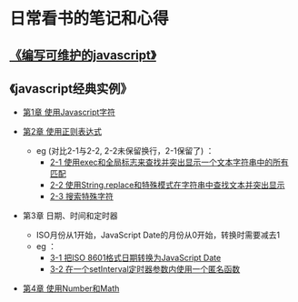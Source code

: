 日常看书的笔记和心得
======


## [《编写可维护的javascript》](maintainableJavaScript/README.md)

## 《javascript经典实例》
- [第1章  使用Javascript字符](JavaScriptCookbook/chapter1.md)

- [第2章  使用正则表达式](JavaScriptCookbook/chapter2.md)
    + eg (对比2-1与2-2, 2-2未保留换行，2-1保留了) ：
        - [2-1 使用exec和全局标志来查找并突出显示一个文本字符串中的所有匹配](template/2-1.html)
        - [2-2 使用String.replace和特殊模式在字符串中查找文本并突出显示 ](template/2-2.html)
        - [2-3 搜索特殊字符](template/2-3.html)

- 第3章  日期、时间和定时器
    + ISO月份从1开始，JavaScript Date的月份从0开始，转换时需要减去1
    + eg ：
        - [3-1 把ISO 8601格式日期转换为JavaScript Date](template/3-1.html)
        - [3-2 在一个setInterval定时器参数内使用一个匿名函数](template/3-2.html)

- [第4章  使用Number和Math](JavaScriptCookbook/chapter4.md)